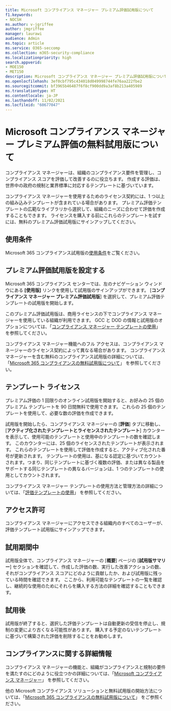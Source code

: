 ```yaml
---
title: Microsoft コンプライアンス マネージャー プレミアム評価試用版について
f1.keywords:
- NOCSH
ms.author: v-jgriffee
author: jmgriffee
manager: laurawi
audience: Admin
ms.topic: article
ms.service: O365-seccomp
ms.collection: m365-security-compliance
ms.localizationpriority: high
search.appverid:
- MOE150
- MET150
description: Microsoft コンプライアンス マネージャー プレミアム評価試用版について。
ms.openlocfilehash: 3ef0cbf795c434018d049998744fe76aa222fbe2
ms.sourcegitcommit: bf3965b46487f6f8cf900dd9a3af8b213a405989
ms.translationtype: HT
ms.contentlocale: ja-JP
ms.lasthandoff: 11/02/2021
ms.locfileid: "60677047"
---
```

# <a name="about-the-free-trial-for-microsoft-compliance-manager-premium-assessments"></a>Microsoft コンプライアンス マネージャー プレミアム評価の無料試用版について

コンプライアンス マネージャーは、組織のコンプライアンス要件を管理し、コンプライアンス スコアを評価して改善するのに役立ちます。 作成する評価は、世界中の政府の規制と業界標準に対応するテンプレートに基づいています。  

コンプライアンス マネージャーを使用するためのライセンス契約には、1 つ以上の組み込みテンプレートが含まれている場合があります。 プレミアム評価テンプレートの広範なライブラリから選択して、組織のニーズに合わせて評価を作成することもできます。 ライセンスを購入する前にこれらのテンプレートを試すには、無料のプレミアム評価試用版にサインアップしてください。

## <a name="terms-and-conditions"></a>使用条件

Microsoft 365 コンプライアンス試用版の[使用条件](terms-conditions.md)をご覧ください。

## <a name="set-up-a-premium-assessment-trial"></a>プレミアム評価試用版を設定する

Microsoft 365 コンプライアンス センターでは、左のナビゲーション ウィンドウにある **[使用版]** リンクを使用して試用版のサインアップができます。 [**コンプライアンス マネージャー プレミアム評価試用版**] を選択して、プレミアム評価テンプレートの試用版を開始します。

このプレミアム評価試用版は、商用ライセンスの下でコンプライアンス マネージャーを使用している組織が利用できます。 GCC と DOD の情報と試用版のオプションについては、「[コンプライアンス マネージャー テンプレートの使用](compliance-manager-templates.md)」 を参照してください。

コンプライアンス マネージャー機能へのフル アクセスは、コンプライアンス マネージャーのライセンス契約によって異なる場合があります。 コンプライアンス マネージャーを含む無料のコンプライアンス試用版の詳細については、「[Microsoft 365 コンプライアンスの無料試用版について](compliance-easy-trials.md)」 を参照してください。

## <a name="template-licensing"></a>テンプレート ライセンス

プレミアム評価の 1 回限りのオンライン試用版を開始すると、お好みの 25 個のプレミアム テンプレートを 90 日間無料で使用できます。 これらの 25 個のテンプレートを使用して、必要な数の評価を作成できます。

試用版を開始したら、コンプライアンス マネージャーの [**評価**] タブに移動し、[**アクティブ化されたテンプレートとライセンスされたテンプレート**] カウンターを表示して、使用可能のテンプレートと使用中のテンプレートの数を確認します。 このカウンターには、25 個のライセンスされたテンプレートが表示されます。 これらのテンプレートを使用して評価を作成すると、アクティブ化された番号が更新されます。 テンプレートの使用は、基になる認定に基づいてカウントされます。つまり、同じテンプレートに基づく複数の評価、または異なる製品をサポートする同じテンプレートの異なるバージョンは、1 つのテンプレートの使用としてカウントされます。

コンプライアンス マネージャー テンプレートの使用方法と管理方法の詳細については、「[評価テンプレートの使用](compliance-manager-templates.md)」 を参照してください。

## <a name="permissions"></a>アクセス許可

コンプライアンス マネージャーにアクセスできる組織内のすべてのユーザーが、評価テンプレート試用版にサインアップできます。

## <a name="during-your-trial"></a>試用期間中

試用版全体で、コンプライアンス マネージャーの [**概要**] ページの [**試用版サマリー**] セクションを確認して、作成した評価の数、実行した改善アクションの数、それがコンプライアンス スコアにどのように貢献したか、および試用版に残っている時間を確認できます。  ここから、利用可能なテンプレートの一覧を確認し、継続的な使用のためにそれらを購入する方法の詳細を確認することもできます。

## <a name="after-the-trial"></a>試用後

試用版が終了すると、選択した評価テンプレートは自動更新の受信を停止し、規制の変更により古くなる可能性があります。 購入する予定のないテンプレートに基づいて構築された評価を削除することをお勧めします。

## <a name="learn-more-about-compliance"></a>コンプライアンスに関する詳細情報

コンプライアンス マネージャーの機能と、組織がコンプライアンスと規制の要件を満たすのにどのように役立つかの詳細については、「[Microsoft コンプライアンス マネージャー](compliance-manager.md)」 を参照してください。  

他の Microsoft コンプライアンス ソリューションと無料試用版の開始方法については、「[Microsoft 365 コンプライアンスの無料試用版について](compliance-easy-trials.md)」 をご参照ください。